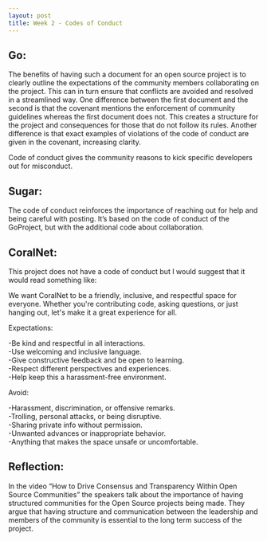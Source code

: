 ```yaml
---
layout: post
title: Week 2 - Codes of Conduct
---
```



## Go:

The benefits of having such a document for an open source project is to clearly outline the expectations of the community members collaborating on the project. This can in turn ensure that conflicts are avoided and resolved in a streamlined way.
One difference between the first document and the second is that the covenant mentions the enforcement of community guidelines whereas the first document does not. This creates a structure for the project and consequences for those that do not follow its rules. Another difference is that exact examples of violations of the code of conduct are given in the covenant, increasing clarity.  

Code of conduct gives the community reasons to kick specific developers out for misconduct.

## Sugar:

The code of conduct reinforces the importance of reaching out for help and being careful with posting. It’s based on the code of conduct of the GoProject, but with the additional code about collaboration.

## CoralNet:
This project does not have a code of conduct but I would suggest that it would read something like:

We want CoralNet to be a friendly, inclusive, and respectful space for everyone. Whether you're contributing code, asking questions, or just hanging out, let's make it a great experience for all.

Expectations:

-Be kind and respectful in all interactions.  
-Use welcoming and inclusive language.  
-Give constructive feedback and be open to learning.  
-Respect different perspectives and experiences.  
-Help keep this a harassment-free environment.  

Avoid:

-Harassment, discrimination, or offensive remarks.  
-Trolling, personal attacks, or being disruptive.  
-Sharing private info without permission.  
-Unwanted advances or inappropriate behavior.  
-Anything that makes the space unsafe or uncomfortable.  

## Reflection: 

In the video “How to Drive Consensus and Transparency Within Open Source Communities” the speakers talk about the importance of having structured communities for the Open Source projects being made. They argue that having structure and communication between the leadership and members of the community is essential to the long term success of the project.

